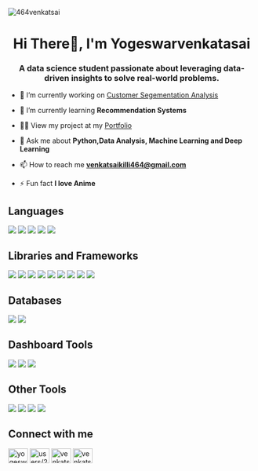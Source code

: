 <p align="left"> <img src="https://komarev.com/ghpvc/?username=464venkatsai&label=Profile%20views&color=0e75b6&style=flat" alt="464venkatsai" /> </p>
<h1 align="center">Hi There👋, I'm Yogeswarvenkatasai</h1>
<h3 align="center">A data science student passionate about leveraging data-driven insights to solve real-world problems.</h3>

- 🔭 I’m currently working on [Customer Segementation Analysis](https://github.com/464venkatsai/CustomerSegmentationAnalysis)

- 🌱 I’m currently learning **Recommendation Systems**

- 👨‍💻 View my project at my [Portfolio](https://464venkatsai.github.io/portfolio/)

- 💬 Ask me about **Python,Data Analysis, Machine Learning and Deep Learning**

- 📫 How to reach me **venkatsaikilli464@gmail.com**

- ⚡ Fun fact **I love Anime**
## Languages
<img src="https://img.shields.io/badge/Python-f5e642?style=flat&logo=python&logoColor=white">    <img src = "https://img.shields.io/badge/-HTML-E34F26?style=flat&logo=html5&logoColor=white">    <img src = "https://img.shields.io/badge/-CSS-1572B6?style=flat&logo=css3&logoColor=white">     <img src="https://img.shields.io/badge/-JavaScript-eed718?style=flat&logo=javascript&logoColor=ffffff">    <img src = "https://img.shields.io/badge/-Java-red?style=flat&logo=Java&logoColor=blue"> 

## Libraries and Frameworks
<img src="https://img.shields.io/badge/-Numpy-ffffff?style=flat&logo=Numpy&logoColor=4cc5f5">   <img src="https://img.shields.io/badge/-Pandas-000000?style=flat&logo=Pandas&logoColor=ffffff">    <img src="https://img.shields.io/badge/-Matplotlib-red?style=flat&logo=Matplotlib&logoColor=white">  <img src="https://img.shields.io/badge/-Seaborn-blue?style=flat&logo=Seaborn&logoColor=ffffff">    <img src="https://img.shields.io/badge/-Sklearn-white?style=flat&logo=Scikit-learn&logoColor=black"> <img src="https://img.shields.io/badge/-Tensorflow-white?style=flat&logo=tensorflow&logoColor=orange">
<img src="https://img.shields.io/badge/-Keras-red?style=flat&logo=keras&logoColor=white"> <img src="https://img.shields.io/badge/-NLTK-blue?style=flat&logo=NLTK&logoColor=white"> <img src = "https://img.shields.io/badge/-Flask-white?style=flat&logo=flask&logoColor=black"> 

## Databases
<img src="https://img.shields.io/badge/-MYSQL-blue?style=flat&logo=sql&logoColor=FFFFFF"> <img src="https://img.shields.io/badge/-MongoDB-4DB33D?style=flat&logo=mongodb&logoColor=FFFFFF">

## Dashboard Tools
<img src="http://img.shields.io/badge/-Excel-darkgreen?style=flat&logo=excel&logoColor=white"> <img src="http://img.shields.io/badge/-PowerBI-white?style=flat&logo=powerbi&logoColor=yellow"> <img src="http://img.shields.io/badge/-Tableau-white?style=flat&logo=tableau&logoColor=blue"> 
## Other Tools
<img src="http://img.shields.io/badge/-Git-F1502F?style=flat&logo=git&logoColor=FFFFFF"> <img src="http://img.shields.io/badge/-Github-000000?style=flat&logo=github&logoColor=FFFFFF"> <img src="http://img.shields.io/badge/-VS%20Code-007ACC?style=flat&logo=visual%20studio%20code&logoColor=white"> <img src="http://img.shields.io/badge/-Docker-white?style=flat&logo=Docker&logoColor=blue">

## Connect with me
<p align="left">
<a href="https://linkedin.com/in/yogeswar-venkatasai-726275235" target="blank"><img align="center" src="https://raw.githubusercontent.com/rahuldkjain/github-profile-readme-generator/master/src/images/icons/Social/linked-in-alt.svg" alt="yogeswar-venkatasai-726275235" height="30" width="40" /></a>
<a href="https://stackoverflow.com/users/users/20482810/venkat-sai" target="blank"><img align="center" src="https://raw.githubusercontent.com/rahuldkjain/github-profile-readme-generator/master/src/images/icons/Social/stack-overflow.svg" alt="users/20482810/venkat-sai" height="30" width="40" /></a>
<a href="https://kaggle.com/venkatsai464" target="blank"><img align="center" src="https://raw.githubusercontent.com/rahuldkjain/github-profile-readme-generator/master/src/images/icons/Social/kaggle.svg" alt="venkatsai464" height="30" width="40" /></a>
<a href="https://www.leetcode.com/venkatsaikilli464" target="blank"><img align="center" src="https://raw.githubusercontent.com/rahuldkjain/github-profile-readme-generator/master/src/images/icons/Social/leet-code.svg" alt="venkatsaikilli464" height="30" width="40" /></a>
</p>
